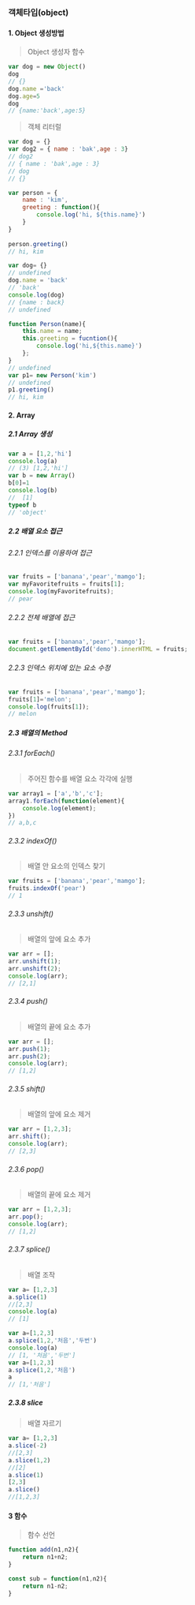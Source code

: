 ### 객체타입(object)

#### 1. Object 생성방법

> Object 생성자 함수

```javascript
var dog = new Object()
dog
// {}
dog.name ='back'
dog.age=5
dog
// {name:'back',age:5}
```



> 객체 리터럴

```javascript
var dog = {}
var dog2 = { name : 'bak',age : 3}
// dog2 
// { name : 'bak',age : 3}
// dog
// {}
```



```javascript
var person = {
    name : 'kim',
    greeting : function(){
        console.log('hi, ${this.name}')
    }
}
    
person.greeting()
// hi, kim
```



```javascript
var dog= {}
// undefined
dog.name = 'back'
// 'back'
console.log(dog)
// {name : back}
// undefined
```



```javascript
function Person(name){
    this.name = name;
    this.greeting = fucntion(){
        console.log('hi,${this.name}')
    };
}
// undefined
var p1= new Person('kim')
// undefined
p1.greeting()
// hi, kim
```



#### 2. Array 

##### 2.1 Array 생성

```javascript
var a = [1,2,'hi']
console.log(a)
// (3) [1,2,'hi']
var b = new Array()
b[0]=1
console.log(b)
//  [1]
typeof b
// 'object'
```

##### 2.2 배열 요소 접근

###### 2.2.1 인덱스를 이용하여 접근

```javascript
var fruits = ['banana','pear','mamgo'];
var myFavoritefruits = fruits[1];
console.log(myFavoritefruits);
// pear
```



###### 2.2.2 전체 배열에 접근

```javascript
var fruits = ['banana','pear','mamgo'];
document.getElementById('demo').innerHTML = fruits;
```



###### 2.2.3 인덱스 위치에 있는 요소 수정

```javascript
var fruits = ['banana','pear','mamgo'];
fruits[1]='melon';
console.log(fruits[1]);
// melon
```



##### 2.3 배열의 Method

###### 2.3.1 forEach() 

> 주어진 함수를 배열 요소 각각에 실행

```javascript
var array1 = ['a','b','c'];
array1.forEach(function(element){
	console.log(element);
})
// a,b,c
```



###### 2.3.2 indexOf()

> 배열 안 요소의 인덱스 찾기

```javascript
var fruits = ['banana','pear','mamgo'];
fruits.indexOf('pear')
// 1
```



###### 2.3.3 unshift()

> 배열의 앞에 요소 추가

```javascript
var arr = [];
arr.unshift(1);
arr.unshift(2);
console.log(arr);
// [2,1]
```



###### 2.3.4 push()

> 배열의 끝에 요소 추가

```javascript
var arr = [];
arr.push(1);
arr.push(2);
console.log(arr);
// [1,2]
```



###### 2.3.5 shift()

> 배열의 앞에 요소 제거

```javascript
var arr = [1,2,3];
arr.shift();
console.log(arr);
// [2,3]
```



###### 2.3.6 pop()

> 배열의 끝에 요소 제거

```javascript
var arr = [1,2,3];
arr.pop();
console.log(arr);
// [1,2]
```



###### 2.3.7 splice()

> 배열 조작

```javascript
var a= [1,2,3]
a.splice(1)
//[2,3]
console.log(a)
// [1]

var a=[1,2,3]
a.splice(1,2,'처음','두번')
console.log(a)
// [1, '처음','두번']
var a=[1,2,3]
a.splice(1,2,'처음')
a
// [1,'처음']
```



##### 2.3.8 slice

> 배열 자르기

```javascript
var a= [1,2,3]
a.slice(-2)
//[2,3]
a.slice(1,2)
//[2]
a.slice(1)
[2,3]
a.slice()
//[1,2,3]
```



#### 3 함수

> 함수 선언

```javascript
function add(n1,n2){
    return n1+n2;
}
```



```javascript
const sub = function(n1,n2){
    return n1-n2;
}
```

